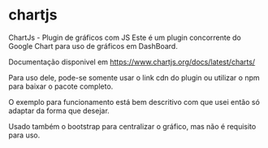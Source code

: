 # chartjs
ChartJs - Plugin de gráficos com JS
Este é um plugin concorrente do Google Chart para uso de gráficos em DashBoard.

Documentação disponivel em https://www.chartjs.org/docs/latest/charts/

Para uso dele, pode-se somente usar o link cdn do plugin ou utilizar o npm para baixar o pacote completo.

O exemplo para funcionamento está bem descritivo com que usei então só adaptar da forma que desejar.

Usado também o bootstrap para centralizar o gráfico, mas não é requisito para uso.
